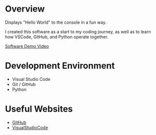 # Overview

Displays "Hello World" to the console in a fun way.

I created this software as a start to my coding journey, as well as to learn how VSCode, GitHub, and Python operate together.

[Software Demo Video](https://youtu.be/Ny5mGX90dwU)

# Development Environment

* Visual Studio Code
* Git / GitHub
* Python

# Useful Websites

* [GitHub](https://github.com/)
* [VisualStudioCode](https://code.visualstudio.com/)